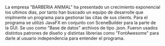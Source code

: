 La empresa "BARBERIA ANIMAL" ha presentado un crecimiento exponencial los ultimos dias, por tanto han buscado un equipo de desarrolle que implmente un programa para gestionar las citas de sus clients. Para el programa se utilizó JavaFX en conjunto con SceneBuilder para la parte de la GUI. Se uso como "Base de datos" archivos de tipo .json. Fueron usados distintos patrones de diseño y distintas librerias como "FontAwesome" para darle al usuario independencia para entender el programa.

